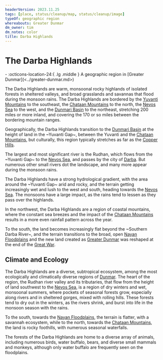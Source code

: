 ```yaml
---
headerVersion: 2023.11.25
tags: [place, status/cleanup/map, status/cleanup/image]
typeOf: geographic region
whereabouts: Greater Dunmar
dm_owner: tim
dm_notes: color
title: Darba Highlands
---
```

# The Darba Highlands
<div class="grid cards ext-narrow-margin ext-one-column" markdown>
-    :octicons-location-24:{ .lg .middle } A geographic region in [Greater Dunmar](<../greater-dunmar.md>)  
</div>


The Darba Highlands are warm, monsoonal rocky highlands of isolated forests in sheltered valleys, and broad grasslands and savannas that flood during the monsoon rains. The Darba Highlands are bordered by the [Yuvanti Mountains](<../yuvanti-mountains.md>) to the southeast, the [Chataan Mountains](<../../greater-chardon/chataan-mountains.md>) to the north, the [Nevos Sea](<../../nevos-and-apporia/nevos-sea.md>) to the west, and the [Dunmari Basin](<../dunmari-basin/dunmari-basin.md>) to the northeast, stretching 200 miles or more inland, and covering the 170 or so miles between the bordering mountain ranges. 



Geographically, the Darba Highlands transition to the [Dunmari Basin](<../dunmari-basin/dunmari-basin.md>) at the height of land in the ~Yuvanti Gap~, between the Yuvanti and the [Chataan Mountains](<../../greater-chardon/chataan-mountains.md>), but culturally, this region typically stretches as far as the [Copper Hills](<./copper-hills.md>).

The largest and most significant river is the Rudhan, which flows from the ~Yuvanti Gap~ to the [Nevos Sea](<../../nevos-and-apporia/nevos-sea.md>), and passes by the city of [Darba](<../realms/dunmar/coastal-dunmar/darba/darba.md>). But numerous other small rivers dot the landscape, and many more appear during the monsoon rains. 



The Darba Highlands have a strong hydrological gradient, with the area around the ~Yuvanti Gap~ arid and rocky, and the terrain getting increasingly wet and lush to the west and south, heading towards the [Nevos Sea](<../../nevos-and-apporia/nevos-sea.md>). The monsoons have a large impact, as the rains tend to lessen as they pass over the highlands.

In the northwest, the Darba Highlands are a region of coastal mountains, where the constant sea breezes and the impact of the [Chataan Mountains](<../../greater-chardon/chataan-mountains.md>) results in a more even rainfall pattern across the year. 

To the south, the land becomes increasingly flat beyond the ~Southern Darba River~, and the terrain transitions to the broad, open [Nayan Floodplains](<../nayan-floodplains.md>) and the new land created as [Greater Dunmar](<../greater-dunmar.md>) was reshaped at the end of the [Great War](<../../../events/1500s/great-war.md>). 

## Climate and Ecology

The Darba Highlands are a diverse, subtropical ecosystem, among the most ecologically and climatically diverse regions of [Dunmar](<../realms/dunmar/dunmar.md>). The heart of the region, the Rudhan river valley and its tributaries, that flow from the height of land southwest to the [Nevos Sea](<../../nevos-and-apporia/nevos-sea.md>), is a region of dry winters and wet, monsoonal summers, where pockets of seasonal forests grow, especially along rivers and in sheltered gorges, mixed with rolling hills. These forests tend to dry out in the winters, as the rivers shrink, and burst into life in the monsoon season with the rains. 

To the south, towards the [Nayan Floodplains](<../nayan-floodplains.md>), the terrain is flatter, with a savannah ecosystem, while to the north, towards the [Chataan Mountains](<../../greater-chardon/chataan-mountains.md>), the land is rocky foothills, with numerous seasonal waterfalls. 

The forests of the Darba Highlands are home to a diverse array of animals, including numerous birds, water buffalo, bears, and diverse small mammals and monkeys, although only water buffalo are frequently seen on the floodplains. 

